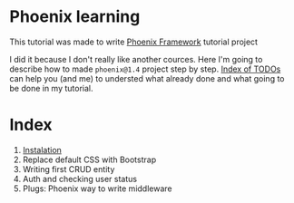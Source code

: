 # Phoenix learning 
This tutorial was made to write [Phoenix Framework](https://phoenixframework.org) tutorial project

I did it because I don't really like another cources. Here I'm going to describe how to made `phoenix@1.4` project step by step. [Index of TODOs](docs/todo.md) can help you (and me) to understed what already done and what going to be done in my tutorial.

# Index
1. [Instalation](docs/index/installation.md)
2. Replace default CSS with Bootstrap
3. Writing first CRUD entity
4. Auth and checking user status
5. Plugs: Phoenix way to write middleware